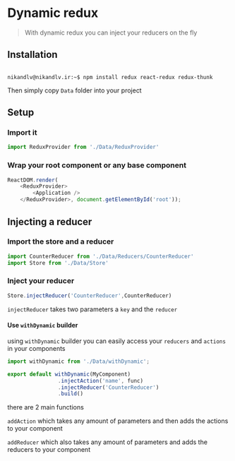 # Dynamic redux

> With dynamic redux you can inject your reducers on the fly

## Installation

```console

nikandlv@nikandlv.ir:~$ npm install redux react-redux redux-thunk

```

Then simply copy `Data` folder into your project

## Setup

### Import it

```javascript
import ReduxProvider from './Data/ReduxProvider'
```

### Wrap your root component or any base component

```javascript
ReactDOM.render(
    <ReduxProvider>
        <Application />
    </ReduxProvider>, document.getElementById('root'));
```

## Injecting a reducer

### Import the store and a reducer

```javascript
import CounterReducer from './Data/Reducers/CounterReducer'
import Store from './Data/Store'
```

### Inject your reducer

```javascript
Store.injectReducer('CounterReducer',CounterReducer)
```

`injectReducer` takes two parameters a `key` and the `reducer`

#### Use `withDynamic` builder

using `withDynamic` builder you can easily access your `reducers` and `actions` in your components

```javascript
import withDynamic from './Data/withDynamic';

export default withDynamic(MyComponent)
                .injectAction('name', func)
                .injectReducer('CounterReducer')
                .build()
```

there are 2 main functions

`addAction` which takes any amount of parameters and then adds the actions to your component

`addReducer` which also takes any amount of parameters and adds the reducers to your component